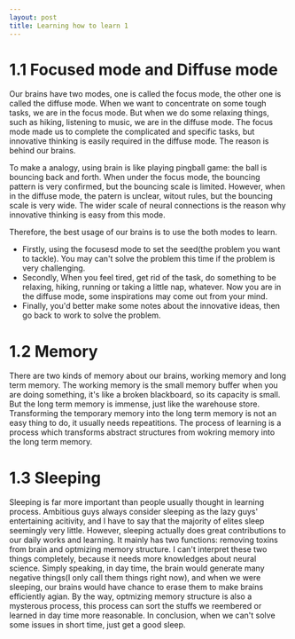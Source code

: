 ```yaml
---
layout: post
title: Learning how to learn 1
---
```


# 1.1 Focused mode and Diffuse mode

Our brains have two modes, one is called the focus mode, the other one is called the diffuse mode. When we want to concentrate on some tough tasks, we are in the focus mode. But when we do some relaxing things, such as hiking, listening to music, we are in the diffuse mode. The focus mode made us to complete the complicated and specific tasks, but innovative thinking is easily required in the diffuse mode. The reason is behind our brains.

To make a analogy, using brain is like playing pingball game: the ball is bouncing back and forth. When under the focus mode, the bouncing pattern is very confirmed, but the bouncing scale is limited. However, when in the diffuse mode, the patern is unclear, witout rules, but the bouncing scale is very wide. The wider scale of neural connections is the reason why innovative thinking is easy from this mode.

Therefore, the best usage of our brains is to use the both modes to learn. 

- Firstly, using the focusesd mode to set the seed(the problem you want to tackle). You may can't solve the problem this time if the problem is very challenging.
- Secondly, When you feel tired, get rid of the task, do something to be relaxing, hiking, running or taking a little nap, whatever. Now you are in the diffuse mode, some inspirations may come out from your mind.
- Finally, you'd better make some notes about the innovative ideas, then go back to work to solve the problem.

# 1.2 Memory

There are two kinds of memory about our brains, working memory and long term memory. The working memory is the small memory buffer when you are doing something, it's like a broken blackboard, so its capacity is small. But the long term memory is immense, just like the warehouse store. Transforming the temporary memory into the long term memory is not an easy thing to do, it usually needs repeatitions. The process of learning is a process which transforms abstract structures from wokring memory into the long term memory. 

# 1.3 Sleeping

Sleeping is far more important than people usually thought in learning process. Ambitious guys always consider sleeping as the lazy guys' entertaining acitivity, and I have to say that the majority of elites sleep seemingly very little. However, sleeping actually does great contributions to our daily works and learning. It mainly has two functions: removing toxins from brain and optmizing memory structure. I can't interpret these two things completely, because it needs more knowledges about neural science. Simply speaking, in day time, the brain would generate many negative things(I only call them things right now), and when we were sleeping, our brains would have chance to erase them to make brains efficiently agian. By the way, optmizing memory structure is also a mysterous process, this process can sort the stuffs we reembered or learned in day time more reasonable. In conclusion, when we can't solve some issues in short time, just get a good sleep.